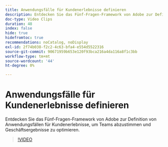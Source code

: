 ```yaml
---
title: Anwendungsfälle für Kundenerlebnisse definieren
description: Entdecken Sie das Fünf-Fragen-Framework von Adobe zur Definition von Anwendungsfällen für Kundenerlebnisse, um Teams abzustimmen und Geschäftsergebnisse zu optimieren.
doc-type: Video Clips
duration: 48
index: false
hide: true
hidefromtoc: true
recommendations: noCatalog, noDisplay
exl-id: 2f74b038-f2c2-4c63-bfa4-e554d5522316
source-git-commit: 90671959b653e120f93bca216a4da116a8f1c3bb
workflow-type: tm+mt
source-wordcount: '44'
ht-degree: 0%

---
```


# Anwendungsfälle für Kundenerlebnisse definieren

Entdecken Sie das Fünf-Fragen-Framework von Adobe zur Definition von Anwendungsfällen für Kundenerlebnisse, um Teams abzustimmen und Geschäftsergebnisse zu optimieren.

<!-- 85_S651_3442537_47_defining-customer-experience-use-cases -->
>[!VIDEO](https://video.tv.adobe.com/v/3459789/?learn=on&enablevpops=true&captions=ger)
